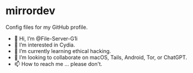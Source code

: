 # mirrordev
Config files for my GitHub profile.
- 👋 Hi, I’m @File-Server-G1i
- 👀 I’m interested in Cydia.
- 🌱 I’m currently learning ethical hacking.
- 💞️ I’m looking to collaborate on macOS, Tails, Android, Tor, or ChatGPT.
- 📫 How to reach me ... please don't.
